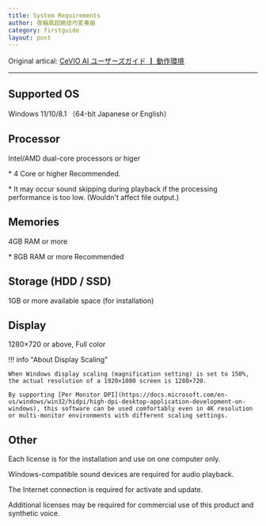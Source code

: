 ```yaml
---
title: System Requirements
author: 夜輪風超絶技巧変奏曲
category: firstguide
layout: post
---
```

Original artical: [CeVIO AI ユーザーズガイド ┃ 動作環境](https://cevio.jp/guide/cevio_ai/firstguide/system_requirements/)

---

## Supported OS

Windows 11/10/8.1 （64-bit Japanese or English）

## Processor

Intel/AMD dual-core processors or higer

\* 4 Core or higher Recommended.

\* It may occur sound skipping during playback if the processing performance is too low. (Wouldn't affect file output.)

## Memories

4GB RAM or more

\* 8GB RAM or more Recommended

## Storage (HDD / SSD)

1GB or more available space (for installation)

## Display

1280×720 or above, Full color

!!! info "About Display Scaling"

    When Windows display scaling (magnification setting) is set to 150%, the actual resolution of a 1920×1080 screen is 1280×720.

    By supporting [Per Monitor DPI](https://docs.microsoft.com/en-us/windows/win32/hidpi/high-dpi-desktop-application-development-on-windows), this software can be used comfortably even in 4K resolution or multi-monitor environments with different scaling settings.

## Other

Each license is for the installation and use on one computer only.

Windows-compatible sound devices are required for audio playback.

The Internet connection is required for activate and update.

Additional licenses may be required for commercial use of this product and synthetic voice.

